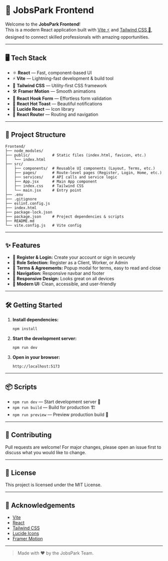 # 🚀 JobsPark Frontend

Welcome to the **JobsPark Frontend**!  
This is a modern React application built with [Vite ⚡](https://vitejs.dev/) and [Tailwind CSS 💨](https://tailwindcss.com/), designed to connect skilled professionals with amazing opportunities.

---

## 🖥️ Tech Stack

- ⚛️ **React** — Fast, component-based UI
- ⚡ **Vite** — Lightning-fast development & build tool
- 💨 **Tailwind CSS** — Utility-first CSS framework
- 🛠️ **Framer Motion** — Smooth animations
- 📨 **React Hook Form** — Effortless form validation
- 🍞 **React Hot Toast** — Beautiful notifications
- 🦾 **Lucide React** — Icon library
- 🔗 **React Router** — Routing and navigation

---

## 📁 Project Structure

```
Frontend/
├── node_modules/
├── public/          # Static files (index.html, favicon, etc.)
│   └── index.html
├── src/
│   ├── components/  # Reusable UI components (Layout, Terms, etc.)
│   ├── pages/       # Route-level pages (Register, Login, Home, etc.)
│   ├── services/    # API calls and service logic
│   ├── App.jsx      # Main App component
│   ├── index.css    # Tailwind CSS
│   └── main.jsx     # Entry point
├── .env
├── .gitignore
├── eslint.config.js
├── index.html
├── package-lock.json
├── package.json     # Project dependencies & scripts
├── README.md
└── vite.config.js   # Vite config         
```

---

## ✨ Features

- 📝 **Register & Login:** Create your account or sign in securely
- 👤 **Role Selection:** Register as a Client, Worker, or Admin
- 📜 **Terms & Agreements:** Popup modal for terms, easy to read and close
- 🧭 **Navigation:** Responsive navbar and footer
- 📱 **Responsive Design:** Looks great on all devices
- 🎨 **Modern UI:** Clean, accessible, and user-friendly

---

## 🛠️ Getting Started

1. **Install dependencies:**
   ```bash
   npm install
   ```
2. **Start the development server:**
   ```bash
   npm run dev
   ```
3. **Open in your browser:**
   ```
   http://localhost:5173
   ```

---

## 📦 Scripts

- `npm run dev` — Start development server 🚧
- `npm run build` — Build for production 🏗️
- `npm run preview` — Preview production build 👀

---

## 🤝 Contributing

Pull requests are welcome! For major changes, please open an issue first to discuss what you would like to change.

---

## 📄 License

This project is licensed under the MIT License.

---

## 🙏 Acknowledgements

- [Vite](https://vitejs.dev/)
- [React](https://react.dev/)
- [Tailwind CSS](https://tailwindcss.com/)
- [Lucide Icons](https://lucide.dev/)
- [Framer Motion](https://www.framer.com/motion/)

---

> Made with ❤️ by the JobsPark Team.